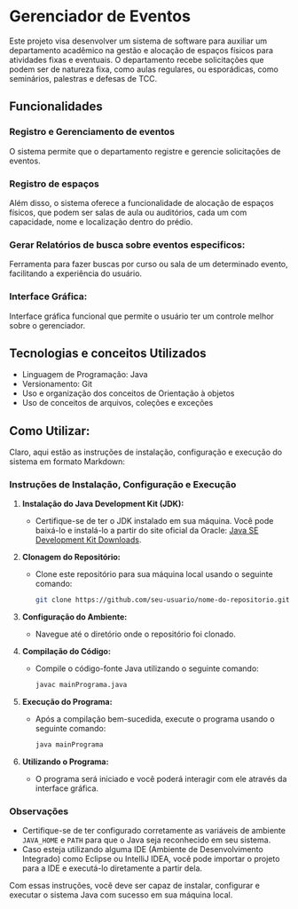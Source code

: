 # Gerenciador de Eventos

<p>Este projeto visa desenvolver um sistema de software para auxiliar um departamento acadêmico na gestão e alocação de espaços físicos para atividades fixas e eventuais. O departamento recebe solicitações que podem ser de natureza fixa, 
como aulas regulares, ou esporádicas, como seminários, palestras e defesas de TCC.</p>

## Funcionalidades

### Registro e Gerenciamento de eventos
O sistema permite que o departamento registre e gerencie solicitações de eventos.

### Registro de espaços
Além disso, o sistema oferece a funcionalidade de alocação de espaços físicos, que podem ser salas de aula ou auditórios, cada um com capacidade, nome e localização dentro do prédio.

### Gerar Relatórios de busca sobre eventos especificos:
Ferramenta para fazer buscas por curso ou sala de um determinado evento, facilitando a experiência do usuário.

### Interface Gráfica:
Interface gráfica funcional que permite o usuário ter um controle melhor sobre o gerenciador.

## Tecnologias e conceitos Utilizados

- Linguagem de Programação: Java
- Versionamento: Git
- Uso e organização dos conceitos de Orientação à objetos
- Uso de conceitos de arquivos, coleções e exceções

## Como Utilizar:
Claro, aqui estão as instruções de instalação, configuração e execução do sistema em formato Markdown:

### Instruções de Instalação, Configuração e Execução

1. **Instalação do Java Development Kit (JDK):**
   - Certifique-se de ter o JDK instalado em sua máquina. Você pode baixá-lo e instalá-lo a partir do site oficial da Oracle: [Java SE Development Kit Downloads](https://www.oracle.com/java/technologies/javase-jdk15-downloads.html).

2. **Clonagem do Repositório:**
   - Clone este repositório para sua máquina local usando o seguinte comando:
     ```sh
     git clone https://github.com/seu-usuario/nome-do-repositorio.git
     ```

3. **Configuração do Ambiente:**
   - Navegue até o diretório onde o repositório foi clonado.

4. **Compilação do Código:**
   - Compile o código-fonte Java utilizando o seguinte comando:
     ```sh
     javac mainPrograma.java
     ```

5. **Execução do Programa:**
   - Após a compilação bem-sucedida, execute o programa usando o seguinte comando:
     ```sh
     java mainPrograma
     ```

6. **Utilizando o Programa:**
   - O programa será iniciado e você poderá interagir com ele através da interface gráfica.

### Observações

- Certifique-se de ter configurado corretamente as variáveis de ambiente `JAVA_HOME` e `PATH` para que o Java seja reconhecido em seu sistema.
- Caso esteja utilizando alguma IDE (Ambiente de Desenvolvimento Integrado) como Eclipse ou IntelliJ IDEA, você pode importar o projeto para a IDE e executá-lo diretamente a partir dela.

Com essas instruções, você deve ser capaz de instalar, configurar e executar o sistema Java com sucesso em sua máquina local.

  
